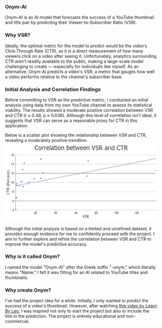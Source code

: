 ### Onym-AI
Onym-AI is an AI model that forecasts the success of a YouTube thumbnail and title pair by predicting their Viewer-to-Subscriber Ratio (VSR).

### Why VSR?
Ideally, the optimal metric for the model to predict would be the video's Click-Through Rate (CTR), as it is a direct measurement of how many viewers click on a video after seeing it. Unfortunately, analytics surrounding CTR aren't readily available to the public, making a large-scale model challenging to create — especially for individuals like myself. As an alternative, Onym-AI predicts a video's VSR; a metric that gauges how well a video performs relative to the channel's subscriber base.

### Initial Analysis and Correlation Findings
Before committing to VSR as the predictive metric, I conducted an initial analysis using data from my own YouTube channel to assess its statistical viability. The results showed a moderate positive correlation between VSR and CTR (r ≈ 0.48, p ≈ 0.036). Although this level of correlation isn't ideal, it suggests that VSR can serve as a reasonable proxy for CTR in this application.

Below is a scatter plot showing the relationship between VSR and CTR, revealing a moderately positive trendline:
![Scatter Plot showing the Correlation between VSR and CTR, revealing a moderately positive trendline](images\Chart.webp)

Although the initial analysis is based on a limited and unrefined dataset, it provides enough evidence for me to confidently proceed with the project. I aim to further explore and refine the correlation between VSR and CTR to improve the model's predictive accuracy.

### Why is it called Onym?
I named the model "Onym-AI" after the Greek suffix "-onym," which literally means "Name." I felt it was fitting for an AI related to YouTube titles and thumbnails.

### Why create Onym?
I've had the project idea for a while. Initially, I only wanted to predict the success of a video's thumbnail. However, after watching [this video by Learn By Leo](https://www.youtube.com/watch?v=CQeh_f2zh3k), I was inspired not only to start the project but also to include the title in the prediction. The project is entirely educational and non-commercial.